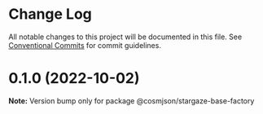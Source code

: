 # Change Log

All notable changes to this project will be documented in this file.
See [Conventional Commits](https://conventionalcommits.org) for commit guidelines.

# 0.1.0 (2022-10-02)

**Note:** Version bump only for package @cosmjson/stargaze-base-factory
